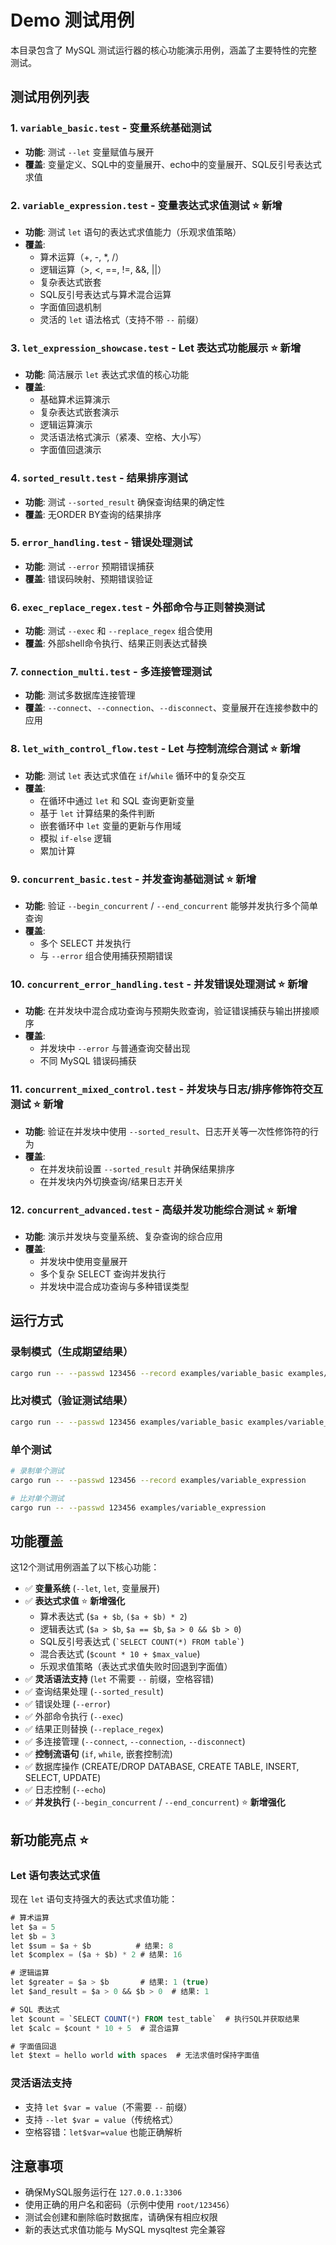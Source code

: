 # Demo 测试用例

本目录包含了 MySQL 测试运行器的核心功能演示用例，涵盖了主要特性的完整测试。

## 测试用例列表

### 1. `variable_basic.test` - 变量系统基础测试
- **功能**: 测试 `--let` 变量赋值与展开
- **覆盖**: 变量定义、SQL中的变量展开、echo中的变量展开、SQL反引号表达式求值

### 2. `variable_expression.test` - 变量表达式求值测试 ⭐ **新增**
- **功能**: 测试 `let` 语句的表达式求值能力（乐观求值策略）
- **覆盖**: 
  - 算术运算（+, -, *, /）
  - 逻辑运算（>, <, ==, !=, &&, ||）
  - 复杂表达式嵌套
  - SQL反引号表达式与算术混合运算
  - 字面值回退机制
  - 灵活的 `let` 语法格式（支持不带 `--` 前缀）

### 3. `let_expression_showcase.test` - Let 表达式功能展示 ⭐ **新增**
- **功能**: 简洁展示 `let` 表达式求值的核心功能
- **覆盖**: 
  - 基础算术运算演示
  - 复杂表达式嵌套演示
  - 逻辑运算演示
  - 灵活语法格式演示（紧凑、空格、大小写）
  - 字面值回退演示

### 4. `sorted_result.test` - 结果排序测试  
- **功能**: 测试 `--sorted_result` 确保查询结果的确定性
- **覆盖**: 无ORDER BY查询的结果排序

### 5. `error_handling.test` - 错误处理测试
- **功能**: 测试 `--error` 预期错误捕获
- **覆盖**: 错误码映射、预期错误验证

### 6. `exec_replace_regex.test` - 外部命令与正则替换测试
- **功能**: 测试 `--exec` 和 `--replace_regex` 组合使用
- **覆盖**: 外部shell命令执行、结果正则表达式替换

### 7. `connection_multi.test` - 多连接管理测试
- **功能**: 测试多数据库连接管理
- **覆盖**: `--connect`、`--connection`、`--disconnect`、变量展开在连接参数中的应用

### 8. `let_with_control_flow.test` - Let 与控制流综合测试 ⭐ **新增**
- **功能**: 测试 `let` 表达式求值在 `if`/`while` 循环中的复杂交互
- **覆盖**: 
  - 在循环中通过 `let` 和 SQL 查询更新变量
  - 基于 `let` 计算结果的条件判断
  - 嵌套循环中 `let` 变量的更新与作用域
  - 模拟 `if-else` 逻辑
  - 累加计算

### 9. `concurrent_basic.test` - 并发查询基础测试 ⭐ **新增**
- **功能**: 验证 `--begin_concurrent` / `--end_concurrent` 能够并发执行多个简单查询
- **覆盖**:
  - 多个 SELECT 并发执行
  - 与 `--error` 组合使用捕获预期错误

### 10. `concurrent_error_handling.test` - 并发错误处理测试 ⭐ **新增**
- **功能**: 在并发块中混合成功查询与预期失败查询，验证错误捕获与输出拼接顺序
- **覆盖**:
  - 并发块中 `--error` 与普通查询交替出现
  - 不同 MySQL 错误码捕获

### 11. `concurrent_mixed_control.test` - 并发块与日志/排序修饰符交互测试 ⭐ **新增**
- **功能**: 验证在并发块中使用 `--sorted_result`、日志开关等一次性修饰符的行为
- **覆盖**:
  - 在并发块前设置 `--sorted_result` 并确保结果排序
  - 在并发块内外切换查询/结果日志开关

### 12. `concurrent_advanced.test` - 高级并发功能综合测试 ⭐ **新增**
- **功能**: 演示并发块与变量系统、复杂查询的综合应用
- **覆盖**:
  - 并发块中使用变量展开
  - 多个复杂 SELECT 查询并发执行
  - 并发块中混合成功查询与多种错误类型

## 运行方式

### 录制模式（生成期望结果）
```bash
cargo run -- --passwd 123456 --record examples/variable_basic examples/variable_expression examples/let_expression_showcase examples/sorted_result examples/error_handling examples/exec_replace_regex examples/connection_multi examples/let_with_control_flow examples/concurrent_basic examples/concurrent_error_handling examples/concurrent_mixed_control examples/concurrent_advanced
```

### 比对模式（验证测试结果）
```bash
cargo run -- --passwd 123456 examples/variable_basic examples/variable_expression examples/let_expression_showcase examples/sorted_result examples/error_handling examples/exec_replace_regex examples/connection_multi examples/let_with_control_flow examples/concurrent_basic examples/concurrent_error_handling examples/concurrent_mixed_control examples/concurrent_advanced
```

### 单个测试
```bash
# 录制单个测试
cargo run -- --passwd 123456 --record examples/variable_expression

# 比对单个测试
cargo run -- --passwd 123456 examples/variable_expression
```

## 功能覆盖

这12个测试用例涵盖了以下核心功能：
- ✅ **变量系统** (`--let`, `let`, 变量展开)
- ✅ **表达式求值** ⭐ **新增强化**
  - 算术表达式 (`$a + $b`, `($a + $b) * 2`)
  - 逻辑表达式 (`$a > $b`, `$a == $b`, `$a > 0 && $b > 0`)
  - SQL反引号表达式 (`` `SELECT COUNT(*) FROM table` ``)
  - 混合表达式 (`$count * 10 + $max_value`)
  - 乐观求值策略（表达式求值失败时回退到字面值）
- ✅ **灵活语法支持** (`let` 不需要 `--` 前缀，空格容错)
- ✅ 查询结果处理 (`--sorted_result`)
- ✅ 错误处理 (`--error`)
- ✅ 外部命令执行 (`--exec`)
- ✅ 结果正则替换 (`--replace_regex`)
- ✅ 多连接管理 (`--connect`, `--connection`, `--disconnect`)
- ✅ **控制流语句** (`if`, `while`, 嵌套控制流)
- ✅ 数据库操作 (CREATE/DROP DATABASE, CREATE TABLE, INSERT, SELECT, UPDATE)
- ✅ 日志控制 (`--echo`)
- ✅ **并发执行** (`--begin_concurrent` / `--end_concurrent`) ⭐ **新增强化**

## 新功能亮点 ⭐

### Let 语句表达式求值
现在 `let` 语句支持强大的表达式求值功能：

```sql
# 算术运算
let $a = 5
let $b = 3
let $sum = $a + $b          # 结果: 8
let $complex = ($a + $b) * 2 # 结果: 16

# 逻辑运算
let $greater = $a > $b       # 结果: 1 (true)
let $and_result = $a > 0 && $b > 0  # 结果: 1

# SQL 表达式
let $count = `SELECT COUNT(*) FROM test_table`  # 执行SQL并获取结果
let $calc = $count * 10 + 5  # 混合运算

# 字面值回退
let $text = hello world with spaces  # 无法求值时保持字面值
```

### 灵活语法支持
- 支持 `let $var = value`（不需要 `--` 前缀）
- 支持 `--let $var = value`（传统格式）
- 空格容错：`let$var=value` 也能正确解析

## 注意事项

- 确保MySQL服务运行在 `127.0.0.1:3306`
- 使用正确的用户名和密码（示例中使用 `root/123456`）
- 测试会创建和删除临时数据库，请确保有相应权限
- 新的表达式求值功能与 MySQL mysqltest 完全兼容 